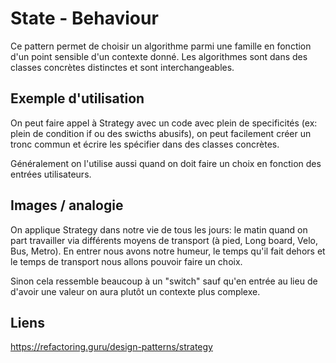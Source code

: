 ﻿# State - Behaviour

Ce pattern permet de choisir un algorithme parmi une famille en fonction d'un point sensible d'un contexte donn&eacute;.
Les algorithmes sont dans des classes concr&egrave;tes distinctes et sont interchangeables. 

## Exemple d'utilisation

On peut faire appel à Strategy avec un code avec plein de specificit&eacute;s (ex: plein de condition if ou des swicths abusifs),
on peut facilement cr&eacute;er un tronc commun et &eacute;crire les sp&eacute;cifier dans des classes concr&egrave;tes.

G&eacute;n&eacute;ralement on l'utilise aussi quand on doit faire un choix en fonction des entr&eacute;es utilisateurs.

## Images / analogie

On applique Strategy dans notre vie de tous les jours: le matin quand on part travailler via diff&eacute;rents 
moyens de transport (&agrave; pied, Long board, Velo, Bus, Metro).
En entrer nous avons notre humeur, le temps qu'il fait dehors et le temps de transport nous allons pouvoir faire un choix.

Sinon cela ressemble beaucoup &agrave; un "switch" sauf qu'en entr&eacute;e au lieu de d'avoir une valeur on aura plut&ocirc;t un contexte plus complexe.

## Liens

https://refactoring.guru/design-patterns/strategy
